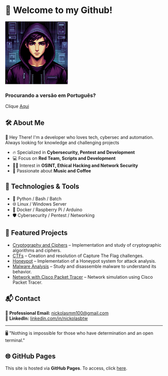 # 👾 Welcome to my Github!

<img src="./logo.png" alt="Hacker Pixel Art Logo" width="200"/>

### Procurando a versão em Português?
Clique [Aqui](./README.md)

## 🛠️ About Me

👋 Hey There! I'm a developer who loves tech, cybersec and automation. Always looking for knowledge and challenging projects

- 🔥 Specialized in **Cybersecurity, Pentest and Development**
- 💻 Focus on **Red Team, Scripts and Development**
- 🕵️‍♂️ Interest in **OSINT, Ethical Hacking and Network Security**
- 🎨 Passionate about **Music and Coffee**

## 🚀 Technologies & Tools

- 🐍 Python / Bash / Batch
- 🌐 Linux / Windows Server
- 🔧 Docker / Raspberry Pi / Arduino
- 🛡️ Cybersecurity / Pentest / Networking

## 📂 Featured Projects

- [Cryptography and Ciphers](project_link) – Implementation and study of cryptographic algorithms and ciphers.
- [CTFs](project_link) – Creation and resolution of Capture The Flag challenges.
- [Honeypot](project_link) – Implementation of a Honeypot system for attack analysis.
- [Malware Analysis](project_link) – Study and disassemble malware to understand its behavior.
- [Network with Cisco Packet Tracer](project_link) – Network simulation using Cisco Packet Tracer.

## 📬 Contact

📧 **Professional Email:** [nickolasmm100@gmail.com](mailto:nickolasmm100@gmail.com)  
💼 **LinkedIn:** [linkedin.com/in/nickolasbtw](https://linkedin.com/in/nickolasbtw)

---
🖥️ "Nothing is impossible for those who have determination and an open terminal."

## 🌐 GitHub Pages

This site is hosted via **GitHub Pages**. To access, click [here](https://seu_usuario.github.io/).

